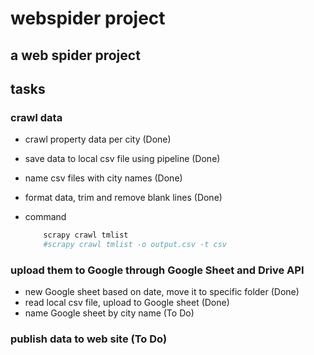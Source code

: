 # webspider project

## a web spider project

## tasks

### crawl data
- crawl property data per city (Done)
- save data to local csv file using pipeline (Done)
- name csv files with city names (Done)
- format data, trim and remove blank lines (Done)
- command
  
    ```python
        scrapy crawl tmlist
        #scrapy crawl tmlist -o output.csv -t csv
    ```

### upload them to Google through Google Sheet and Drive API
- new Google sheet based on date, move it to specific folder (Done)
- read local csv file, upload to Google sheet (Done)
- name Google sheet by city name (To Do)

### publish data to web site (To Do)

